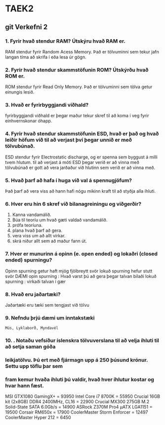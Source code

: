# TAEK2
## git Verkefni 2
### 1. Fyrir hvað stendur RAM? Útskýru hvað RAM er.
RAM stendur fyrir Random Acess Memory.
Það er tölvuminni sem tekur jafn langan tíma að skrifa í eða lesa úr gögn.

### 2. Fyrir hvað stendur skammstöfunin ROM? Útskýrðu hvað ROM er.
ROM stendur fyrir Read Only Memory.
Það er tölvuminni sem tölva getur einungis lesið.

### 3. Hvað er fyrirbyggjandi viðhald?
fyrirbyggjandi viðhald er þegar maður tekur skref til að koma í veg fyrir einhvernskonar óhapp.

### 4. Fyrir hvað stendur skammstöfunin ESD, hvað er það og hvað leiðir höfum við til að verjast því þegar unnið er með tölvubúnað.
ESD stendur fyrir Electrostatic discharge, og er spenna sem byggust á milli tvem hlutum.
til að verjast á móti ESD þegar verið er að vinna með tölvubúnað er gott að vera jarðaður við hlutinn sem verið er að vinna með.

### 5. Hvað þarf að hafa í huga við val á spennugjöfum?
Það þarf að vera viss að hann hafi nógu mikinn kraft til að styðja alla íhluti.

### 6. Hver eru hin 6 skref við bilanagreiningu og viðgerðir?
1. Kanna vandamálið.
2. Búa til teoríu um hvað gæti valdað vandamálið.
3. prófa teoríuna.
4. plana hvað þarf að gera.
5. vera viss um að allt virkar.
6. skrá niður allt sem að maður fann út.

### 7. Hver er munurinn á opinn (e. open ended) og lokaðri (closed ended) spurningu?
Opinn spurning getur haft mjög fjölbreytt svör
lokuð spurning hefur stutt svör
DÆMI
opin spurning : Hvað varst þú að gera þegar talvan bilaði
lokuð spurning : virkaði talvan í gær

### 8. Hvað eru jaðartæki?
Jaðartæki eru tæki sem tengjast við tölvu

### 9. Nefndu þrjú dæmi um inntakstæki
	Mús, Lyklaborð, Myndavél
	
### 10. . Notaðu vefsíður íslenskra tölvuverslana til að velja íhluti til að setja saman góða
### leikjatölvu. Þú ert með fjármagn upp á 250 þúsund krónur. Settu upp töflu þar sem
### fram kemur hvaða íhluti þú valdir, hvað hver íhlutur kostar og hvar hann fæst.
MSI GTX1080 GamingX+ = 93950
Intel Core i7 8700K  = 55950
Crucial 16GB kit (2x8GB) DDR4 2400MHz, CL16 = 22900
Crucial MX300 275GB M.2 Solid-State SATA 6.0Gb/s = 14900
ASRock Z370M Pro4 µATX LGA1151 = 19500
Corsair RM650x = 17900
CoolerMaster Storm Enforcer = 12497
CoolerMaster Hyper 212 = 6450